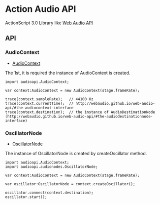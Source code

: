 Action Audio API
=========
  
ActionScript 3.0 Library like [Web Audio API](http://webaudio.github.io/web-audio-api/)
  
## API

### AudioContext
  
* [AudioContext](http://webaudio.github.io/web-audio-api/#the-audiocontext-interface)
  
The 1st, it is required the instance of AudioContext is created.
  
    import audioapi.AudioContext;

    var context:AudioContext = new AudioContext(stage.frameRate);

    trace(context.sampleRate);   // 44100 Hz
    trace(context.currentTime);  // http://webaudio.github.io/web-audio-api/#the-audiocontext-interface
    trace(context.destination);  // the instance of AudioDestinationNode (http://webaudio.github.io/web-audio-api/#the-audiodestinationnode-interface)
  
### OscillatorNode
  
* [OscillatorNode](http://webaudio.github.io/web-audio-api/#the-oscillatornode-interface)
  
The instance of OscillatorNode is created by createOscillator method.
  
    import audioapi.AudioContext;
    import audioapi.audionodes.OscillatorNode;

    var context:AudioContext = new AudioContext(stage.frameRate);

    var oscillator:OscillatorNode = context.createOscillator();

    oscillator.connect(context.destination);
    oscillator.start();
  
